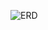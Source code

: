 ![ERD](https://github.com/jessicacampbell-astro/e-Electronics_sales_analysis/assets/23153120/cec1b2b6-8f79-42d5-af9f-20c6c3d63abf)

